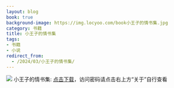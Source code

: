```yaml
---
layout: blog
book: true
background-image: https://img.locyoo.com/book小王子的情书集.jpg
category: 书籍
title: 小王子的情书集
tags:
- 书籍
- 小说
redirect_from:
  - /2024/03/小王子的情书集/
---
```

![](https://img.locyoo.com/book小王子的情书集.jpg)
小王子的情书集: <a name = "ref1" href="https://089m.com/f/50983618-1314076568-eec9bb?p=3619">点击下载</a>，访问密码请点击右上方“关于”自行查看